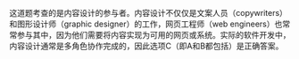 这道题考查的是内容设计的参与者。内容设计不仅仅是文案人员（copywriters）和图形设计师（graphic designer）的工作，网页工程师（web engineers）也常常参与其中，因为他们需要将内容实现为可用的网页或系统。实际的软件开发中，内容设计通常是多角色协作完成的，因此选项C（即A和B都包括）是正确答案。